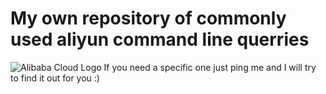 # My own repository of commonly used aliyun command line querries
![Alibaba Cloud Logo](images/Alicloud-logo.png.png)
If you need a specific one just ping me and I will try to find it out for you :)
